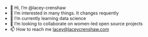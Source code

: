 - 👋  Hi, I’m @lacey-crenshaw
- 👀  I’m interested in many things. It changes requently 
- 🌱  I’m currently learning data science
- 💞️  I’m looking to collaborate on women-led open source projects 
- 📫  How to reach me lacey@laceycrenshaw.com

